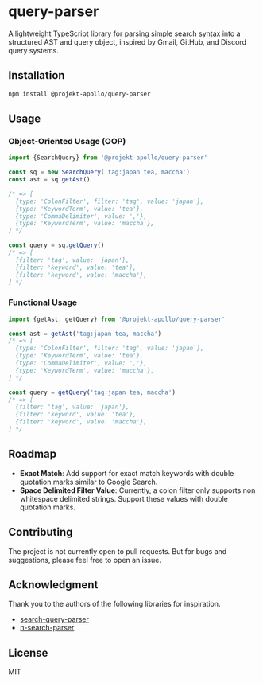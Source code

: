 # query-parser

A lightweight TypeScript library for parsing simple search syntax into a
structured AST and query object, inspired by Gmail, GitHub, and Discord query
systems.

## Installation

```bash
npm install @projekt-apollo/query-parser
```

## Usage

### Object-Oriented Usage (OOP)

```ts
import {SearchQuery} from '@projekt-apollo/query-parser'

const sq = new SearchQuery('tag:japan tea, maccha')
const ast = sq.getAst()

/* => [
  {type: 'ColonFilter', filter: 'tag', value: 'japan'},
  {type: 'KeywordTerm', value: 'tea'},
  {type: 'CommaDelimiter', value: ','},
  {type: 'KeywordTerm', value: 'maccha'},
] */

const query = sq.getQuery()
/* => [
  {filter: 'tag', value: 'japan'},
  {filter: 'keyword', value: 'tea'},
  {filter: 'keyword', value: 'maccha'},
] */
```

### Functional Usage

```ts
import {getAst, getQuery} from '@projekt-apollo/query-parser'

const ast = getAst('tag:japan tea, maccha')
/* => [
  {type: 'ColonFilter', filter: 'tag', value: 'japan'},
  {type: 'KeywordTerm', value: 'tea'},
  {type: 'CommaDelimiter', value: ','},
  {type: 'KeywordTerm', value: 'maccha'},
] */

const query = getQuery('tag:japan tea, maccha')
/* => [
  {filter: 'tag', value: 'japan'},
  {filter: 'keyword', value: 'tea'},
  {filter: 'keyword', value: 'maccha'},
] */
```

## Roadmap

- **Exact Match**: Add support for exact match keywords with double quotation
  marks similar to Google Search.
- **Space Delimited Filter Value**: Currently, a colon filter only supports non
  whitespace delimited strings. Support these values with double quotation
  marks.

## Contributing

The project is not currently open to pull requests. But for bugs and
suggestions, please feel free to open an issue.

## Acknowledgment

Thank you to the authors of the following libraries for inspiration.

- [search-query-parser](https://github.com/nepsilon/search-query-parser)
- [n-search-parser](https://github.com/Financial-Times/n-search-parser)

## License

MIT
